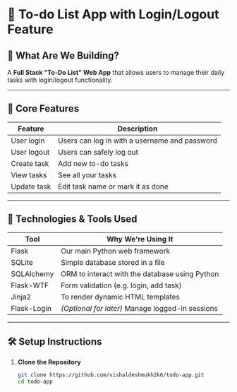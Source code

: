 # 📝 To-do List App with Login/Logout Feature

## 🚀 What Are We Building?

A **Full Stack "To-Do List" Web App** that allows users to manage their daily tasks with login/logout functionality.

---

## 🔑 Core Features

| Feature       | Description                                      |
|---------------|--------------------------------------------------|
| User login    | Users can log in with a username and password    |
| User logout   | Users can safely log out                         |
| Create task   | Add new to-do tasks                              |
| View tasks    | See all your tasks                               |
| Update task   | Edit task name or mark it as done                |

---

## 🧰 Technologies & Tools Used

| Tool         | Why We're Using It                                            |
|--------------|----------------------------------------------------------------|
| Flask        | Our main Python web framework                                 |
| SQLite       | Simple database stored in a file                              |
| SQLAlchemy   | ORM to interact with the database using Python                |
| Flask-WTF    | Form validation (e.g. login, add task)                        |
| Jinja2       | To render dynamic HTML templates                              |
| Flask-Login  | *(Optional for later)* Manage logged-in sessions              |

---

## 🛠️ Setup Instructions

1. **Clone the Repository**
   ```bash
   git clone https://github.com/vishaldeshmukh2k6/todo-app.git
   cd todo-app
